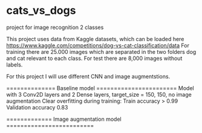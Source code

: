 # cats_vs_dogs
project for image recognition 2 classes

This project uses data from Kaggle datasets, which can be loaded here https://www.kaggle.com/competitions/dog-vs-cat-classification/data
For training there are 25.000 images which are separated in the two folders dog and cat relevant to each class.
For test there are 8,000 images without labels.

For this project I will use different CNN and image augmentstions.

============== Baseline model =======================
Model with 3 Conv2D layers and 2 Dense layers, target_size = 150, 150, no image augmentation
Clear overfitting during training:
Train accuracy > 0.99
Validation accuracy 0.83

============= Image augmentation model =========================

